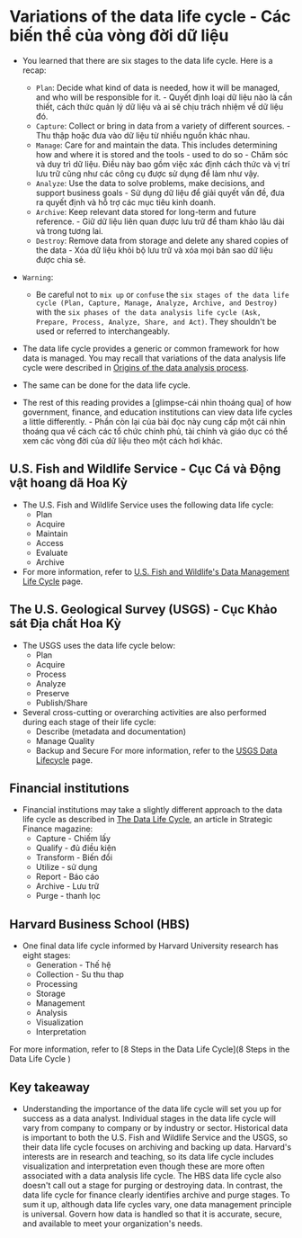 # Variations of the data life cycle - Các biến thể của vòng đời dữ liệu

- You learned that there are six stages to the data life cycle. Here is a recap:
  - `Plan`: Decide what kind of data is needed, how it will be managed, and who will be responsible for it. - Quyết định loại dữ liệu nào là cần thiết, cách thức quản lý dữ liệu và ai sẽ chịu trách nhiệm về dữ liệu đó.
  - `Capture`: Collect or bring in data from a variety of different sources. - Thu thập hoặc đưa vào dữ liệu từ nhiều nguồn khác nhau.
  - `Manage`: Care for and maintain the data. This includes determining how and where it is stored and the tools - used to do so - Chăm sóc và duy trì dữ liệu. Điều này bao gồm việc xác định cách thức và vị trí lưu trữ cũng như các công cụ được sử dụng để làm như vậy.
  - `Analyze`: Use the data to solve problems, make decisions, and support business goals - Sử dụng dữ liệu để giải quyết vấn đề, đưa ra quyết định và hỗ trợ các mục tiêu kinh doanh.
  - `Archive`: Keep relevant data stored for long-term and future reference. - Giữ dữ liệu liên quan được lưu trữ để tham khảo lâu dài và trong tương lai.
  - `Destroy`: Remove data from storage and delete any shared copies of the data - Xóa dữ liệu khỏi bộ lưu trữ và xóa mọi bản sao dữ liệu được chia sẻ.

- `Warning`:
  - Be careful not to `mix up` or `confuse` the `six stages of the data life cycle (Plan, Capture, Manage, Analyze, Archive, and Destroy)` with the `six phases of the data analysis life cycle (Ask, Prepare, Process, Analyze, Share, and Act)`. They shouldn't be used or referred to interchangeably.

- The data life cycle provides a generic or common framework for how data is managed. You may recall that variations of the data analysis life cycle were described in [Origins of the data analysis process](https://www.coursera.org/learn/foundations-data/supplement/WWlrt/origins-of-the-data-analysis-process).
- The same can be done for the data life cycle.
- The rest of this reading provides a [glimpse-cái nhìn thoáng qua] of how government, finance, and education institutions can view data life cycles a little differently. - Phần còn lại của bài đọc này cung cấp một cái nhìn thoáng qua về cách các tổ chức chính phủ, tài chính và giáo dục có thể xem các vòng đời của dữ liệu theo một cách hơi khác.

## U.S. Fish and Wildlife Service - Cục Cá và Động vật hoang dã Hoa Kỳ

- The U.S. Fish and Wildlife Service uses the following data life cycle:
  - Plan
  - Acquire
  - Maintain
  - Access
  - Evaluate
  - Archive
- For more information, refer to [U.S. Fish and Wildlife's Data Management Life Cycle](https://www.fws.gov/data/life-cycle) page.

## The U.S. Geological Survey (USGS) - Cục Khảo sát Địa chất Hoa Kỳ

- The USGS uses the data life cycle below:
  - Plan
  - Acquire
  - Process
  - Analyze
  - Preserve
  - Publish/Share
- Several cross-cutting or overarching activities are also performed during each stage of their life cycle:
  - Describe (metadata and documentation)
  - Manage Quality
  - Backup and Secure
For more information, refer to the [USGS Data Lifecycle](https://www.usgs.gov/products/data-and-tools/data-management/data-lifecycle) page.

## Financial institutions

- Financial institutions may take a slightly different approach to the data life cycle as described in
[The Data Life Cycle](https://sfmagazine.com/post-entry/july-2018-the-data-life-cycle/), an article in Strategic Finance magazine:
  - Capture - Chiếm lấy
  - Qualify - đủ điều kiện
  - Transform - Biến đổi
  - Utilize - sử dụng
  - Report - Báo cáo
  - Archive - Lưu trữ
  - Purge - thanh lọc

## Harvard Business School (HBS)

- One final data life cycle informed by Harvard University research has eight stages:
  - Generation - Thế hệ
  - Collection - Su thu thap
  - Processing
  - Storage
  - Management
  - Analysis
  - Visualization
  - Interpretation

For more information, refer to [8 Steps in the Data Life Cycle](8 Steps in the Data Life Cycle
)

## Key takeaway

- Understanding the importance of the data life cycle will set you up for success as a data analyst. Individual stages in the data life cycle will vary from company to company or by industry or sector. Historical data is important to both the U.S. Fish and Wildlife Service and the USGS, so their data life cycle focuses on archiving and backing up data. Harvard's interests are in research and teaching, so its data life cycle includes visualization and interpretation even though these are more often associated with a data analysis life cycle. The HBS data life cycle also doesn't call out a stage for purging or destroying data. In contrast, the data life cycle for finance clearly identifies archive and purge stages. To sum it up, although data life cycles vary, one data management principle is universal. Govern how data is handled so that it is accurate, secure, and available to meet your organization's needs.


